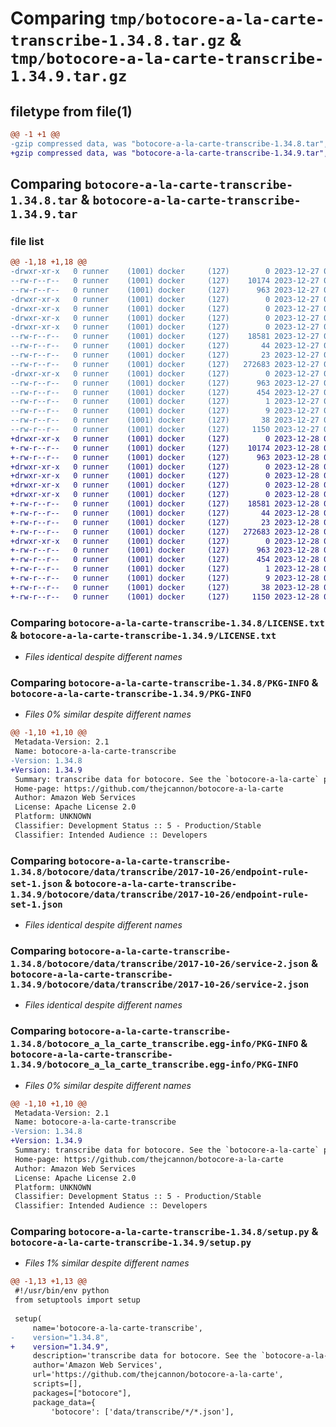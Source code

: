 # Comparing `tmp/botocore-a-la-carte-transcribe-1.34.8.tar.gz` & `tmp/botocore-a-la-carte-transcribe-1.34.9.tar.gz`

## filetype from file(1)

```diff
@@ -1 +1 @@
-gzip compressed data, was "botocore-a-la-carte-transcribe-1.34.8.tar", last modified: Wed Dec 27 01:07:02 2023, max compression
+gzip compressed data, was "botocore-a-la-carte-transcribe-1.34.9.tar", last modified: Thu Dec 28 01:07:04 2023, max compression
```

## Comparing `botocore-a-la-carte-transcribe-1.34.8.tar` & `botocore-a-la-carte-transcribe-1.34.9.tar`

### file list

```diff
@@ -1,18 +1,18 @@
-drwxr-xr-x   0 runner    (1001) docker     (127)        0 2023-12-27 01:07:02.783360 botocore-a-la-carte-transcribe-1.34.8/
--rw-r--r--   0 runner    (1001) docker     (127)    10174 2023-12-27 01:07:02.000000 botocore-a-la-carte-transcribe-1.34.8/LICENSE.txt
--rw-r--r--   0 runner    (1001) docker     (127)      963 2023-12-27 01:07:02.783360 botocore-a-la-carte-transcribe-1.34.8/PKG-INFO
-drwxr-xr-x   0 runner    (1001) docker     (127)        0 2023-12-27 01:07:02.779360 botocore-a-la-carte-transcribe-1.34.8/botocore/
-drwxr-xr-x   0 runner    (1001) docker     (127)        0 2023-12-27 01:07:02.779360 botocore-a-la-carte-transcribe-1.34.8/botocore/data/
-drwxr-xr-x   0 runner    (1001) docker     (127)        0 2023-12-27 01:07:02.779360 botocore-a-la-carte-transcribe-1.34.8/botocore/data/transcribe/
-drwxr-xr-x   0 runner    (1001) docker     (127)        0 2023-12-27 01:07:02.779360 botocore-a-la-carte-transcribe-1.34.8/botocore/data/transcribe/2017-10-26/
--rw-r--r--   0 runner    (1001) docker     (127)    18581 2023-12-27 01:06:29.000000 botocore-a-la-carte-transcribe-1.34.8/botocore/data/transcribe/2017-10-26/endpoint-rule-set-1.json
--rw-r--r--   0 runner    (1001) docker     (127)       44 2023-12-27 01:06:29.000000 botocore-a-la-carte-transcribe-1.34.8/botocore/data/transcribe/2017-10-26/examples-1.json
--rw-r--r--   0 runner    (1001) docker     (127)       23 2023-12-27 01:06:29.000000 botocore-a-la-carte-transcribe-1.34.8/botocore/data/transcribe/2017-10-26/paginators-1.json
--rw-r--r--   0 runner    (1001) docker     (127)   272683 2023-12-27 01:06:29.000000 botocore-a-la-carte-transcribe-1.34.8/botocore/data/transcribe/2017-10-26/service-2.json
-drwxr-xr-x   0 runner    (1001) docker     (127)        0 2023-12-27 01:07:02.783360 botocore-a-la-carte-transcribe-1.34.8/botocore_a_la_carte_transcribe.egg-info/
--rw-r--r--   0 runner    (1001) docker     (127)      963 2023-12-27 01:07:02.000000 botocore-a-la-carte-transcribe-1.34.8/botocore_a_la_carte_transcribe.egg-info/PKG-INFO
--rw-r--r--   0 runner    (1001) docker     (127)      454 2023-12-27 01:07:02.000000 botocore-a-la-carte-transcribe-1.34.8/botocore_a_la_carte_transcribe.egg-info/SOURCES.txt
--rw-r--r--   0 runner    (1001) docker     (127)        1 2023-12-27 01:07:02.000000 botocore-a-la-carte-transcribe-1.34.8/botocore_a_la_carte_transcribe.egg-info/dependency_links.txt
--rw-r--r--   0 runner    (1001) docker     (127)        9 2023-12-27 01:07:02.000000 botocore-a-la-carte-transcribe-1.34.8/botocore_a_la_carte_transcribe.egg-info/top_level.txt
--rw-r--r--   0 runner    (1001) docker     (127)       38 2023-12-27 01:07:02.783360 botocore-a-la-carte-transcribe-1.34.8/setup.cfg
--rw-r--r--   0 runner    (1001) docker     (127)     1150 2023-12-27 01:07:02.000000 botocore-a-la-carte-transcribe-1.34.8/setup.py
+drwxr-xr-x   0 runner    (1001) docker     (127)        0 2023-12-28 01:07:04.522458 botocore-a-la-carte-transcribe-1.34.9/
+-rw-r--r--   0 runner    (1001) docker     (127)    10174 2023-12-28 01:07:04.000000 botocore-a-la-carte-transcribe-1.34.9/LICENSE.txt
+-rw-r--r--   0 runner    (1001) docker     (127)      963 2023-12-28 01:07:04.522458 botocore-a-la-carte-transcribe-1.34.9/PKG-INFO
+drwxr-xr-x   0 runner    (1001) docker     (127)        0 2023-12-28 01:07:04.518458 botocore-a-la-carte-transcribe-1.34.9/botocore/
+drwxr-xr-x   0 runner    (1001) docker     (127)        0 2023-12-28 01:07:04.518458 botocore-a-la-carte-transcribe-1.34.9/botocore/data/
+drwxr-xr-x   0 runner    (1001) docker     (127)        0 2023-12-28 01:07:04.518458 botocore-a-la-carte-transcribe-1.34.9/botocore/data/transcribe/
+drwxr-xr-x   0 runner    (1001) docker     (127)        0 2023-12-28 01:07:04.522458 botocore-a-la-carte-transcribe-1.34.9/botocore/data/transcribe/2017-10-26/
+-rw-r--r--   0 runner    (1001) docker     (127)    18581 2023-12-28 01:06:26.000000 botocore-a-la-carte-transcribe-1.34.9/botocore/data/transcribe/2017-10-26/endpoint-rule-set-1.json
+-rw-r--r--   0 runner    (1001) docker     (127)       44 2023-12-28 01:06:26.000000 botocore-a-la-carte-transcribe-1.34.9/botocore/data/transcribe/2017-10-26/examples-1.json
+-rw-r--r--   0 runner    (1001) docker     (127)       23 2023-12-28 01:06:26.000000 botocore-a-la-carte-transcribe-1.34.9/botocore/data/transcribe/2017-10-26/paginators-1.json
+-rw-r--r--   0 runner    (1001) docker     (127)   272683 2023-12-28 01:06:26.000000 botocore-a-la-carte-transcribe-1.34.9/botocore/data/transcribe/2017-10-26/service-2.json
+drwxr-xr-x   0 runner    (1001) docker     (127)        0 2023-12-28 01:07:04.522458 botocore-a-la-carte-transcribe-1.34.9/botocore_a_la_carte_transcribe.egg-info/
+-rw-r--r--   0 runner    (1001) docker     (127)      963 2023-12-28 01:07:04.000000 botocore-a-la-carte-transcribe-1.34.9/botocore_a_la_carte_transcribe.egg-info/PKG-INFO
+-rw-r--r--   0 runner    (1001) docker     (127)      454 2023-12-28 01:07:04.000000 botocore-a-la-carte-transcribe-1.34.9/botocore_a_la_carte_transcribe.egg-info/SOURCES.txt
+-rw-r--r--   0 runner    (1001) docker     (127)        1 2023-12-28 01:07:04.000000 botocore-a-la-carte-transcribe-1.34.9/botocore_a_la_carte_transcribe.egg-info/dependency_links.txt
+-rw-r--r--   0 runner    (1001) docker     (127)        9 2023-12-28 01:07:04.000000 botocore-a-la-carte-transcribe-1.34.9/botocore_a_la_carte_transcribe.egg-info/top_level.txt
+-rw-r--r--   0 runner    (1001) docker     (127)       38 2023-12-28 01:07:04.522458 botocore-a-la-carte-transcribe-1.34.9/setup.cfg
+-rw-r--r--   0 runner    (1001) docker     (127)     1150 2023-12-28 01:07:04.000000 botocore-a-la-carte-transcribe-1.34.9/setup.py
```

### Comparing `botocore-a-la-carte-transcribe-1.34.8/LICENSE.txt` & `botocore-a-la-carte-transcribe-1.34.9/LICENSE.txt`

 * *Files identical despite different names*

### Comparing `botocore-a-la-carte-transcribe-1.34.8/PKG-INFO` & `botocore-a-la-carte-transcribe-1.34.9/PKG-INFO`

 * *Files 0% similar despite different names*

```diff
@@ -1,10 +1,10 @@
 Metadata-Version: 2.1
 Name: botocore-a-la-carte-transcribe
-Version: 1.34.8
+Version: 1.34.9
 Summary: transcribe data for botocore. See the `botocore-a-la-carte` package for more info.
 Home-page: https://github.com/thejcannon/botocore-a-la-carte
 Author: Amazon Web Services
 License: Apache License 2.0
 Platform: UNKNOWN
 Classifier: Development Status :: 5 - Production/Stable
 Classifier: Intended Audience :: Developers
```

### Comparing `botocore-a-la-carte-transcribe-1.34.8/botocore/data/transcribe/2017-10-26/endpoint-rule-set-1.json` & `botocore-a-la-carte-transcribe-1.34.9/botocore/data/transcribe/2017-10-26/endpoint-rule-set-1.json`

 * *Files identical despite different names*

### Comparing `botocore-a-la-carte-transcribe-1.34.8/botocore/data/transcribe/2017-10-26/service-2.json` & `botocore-a-la-carte-transcribe-1.34.9/botocore/data/transcribe/2017-10-26/service-2.json`

 * *Files identical despite different names*

### Comparing `botocore-a-la-carte-transcribe-1.34.8/botocore_a_la_carte_transcribe.egg-info/PKG-INFO` & `botocore-a-la-carte-transcribe-1.34.9/botocore_a_la_carte_transcribe.egg-info/PKG-INFO`

 * *Files 0% similar despite different names*

```diff
@@ -1,10 +1,10 @@
 Metadata-Version: 2.1
 Name: botocore-a-la-carte-transcribe
-Version: 1.34.8
+Version: 1.34.9
 Summary: transcribe data for botocore. See the `botocore-a-la-carte` package for more info.
 Home-page: https://github.com/thejcannon/botocore-a-la-carte
 Author: Amazon Web Services
 License: Apache License 2.0
 Platform: UNKNOWN
 Classifier: Development Status :: 5 - Production/Stable
 Classifier: Intended Audience :: Developers
```

### Comparing `botocore-a-la-carte-transcribe-1.34.8/setup.py` & `botocore-a-la-carte-transcribe-1.34.9/setup.py`

 * *Files 1% similar despite different names*

```diff
@@ -1,13 +1,13 @@
 #!/usr/bin/env python
 from setuptools import setup
 
 setup(
     name='botocore-a-la-carte-transcribe',
-    version="1.34.8",
+    version="1.34.9",
     description='transcribe data for botocore. See the `botocore-a-la-carte` package for more info.',
     author='Amazon Web Services',
     url='https://github.com/thejcannon/botocore-a-la-carte',
     scripts=[],
     packages=["botocore"],
     package_data={
         'botocore': ['data/transcribe/*/*.json'],
```

